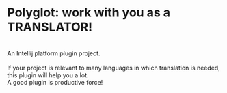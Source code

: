 # Polyglot: work with you as a TRANSLATOR!
 <br>An Intellij platform plugin project.<br>
 <br>If your project is relevant to many languages in which translation is needed, this plugin will help you a lot.
 <br>A good plugin is productive force!